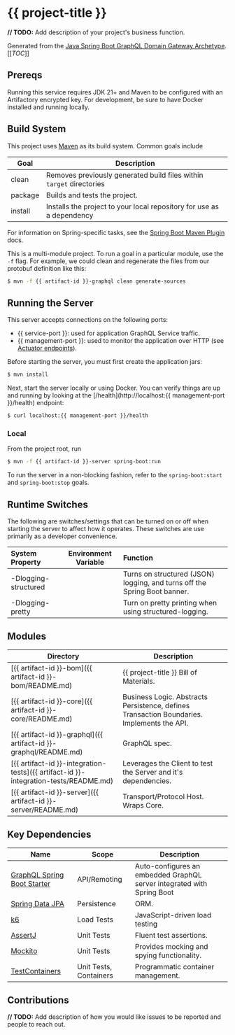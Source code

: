 # {{ project-title }}

**// TODO:** Add description of your project's business function.

Generated from the [Java Spring Boot GraphQL Domain Gateway Archetype](https://github.com/p6m-dev/java-spring-boot-graphql-domain-gateway-archetype). 
[[_TOC_]]

## Prereqs
Running this service requires JDK 21+ and Maven to be configured with an Artifactory encrypted key.
For development, be sure to have Docker installed and running locally.

## Build System
This project uses [Maven](https://maven.apache.org/) as its build system. Common goals include

| Goal    | Description                                                           |
|---------|-----------------------------------------------------------------------|
| clean   | Removes previously generated build files within `target` directories  |
| package | Builds and tests the project.                                         |
| install | Installs the project to your local repository for use as a dependency |

For information on Spring-specific tasks, see the [Spring Boot Maven Plugin](https://docs.spring.io/spring-boot/docs/current/maven-plugin/reference/htmlsingle/#?.?) docs.

This is a multi-module project. To run a goal in a particular module, use the `-f` flag. For example, we could clean and
regenerate the files from our protobuf definition like this:
```bash
$ mvn -f {{ artifact-id }}-graphql clean generate-sources
```

## Running the Server
This server accepts connections on the following ports:
- {{ service-port }}: used for application GraphQL Service traffic.
- {{ management-port }}: used to monitor the application over HTTP (see [Actuator endpoints](https://docs.spring.io/spring-boot/docs/current/reference/html/actuator.html#actuator.endpoints)).

Before starting the server, you must first create the application jars:
```bash
$ mvn install
```

Next, start the server locally or using Docker. You can verify things are up and running by looking at the [/health](http://localhost:{{ management-port }}/health) endpoint:
```bash
$ curl localhost:{{ management-port }}/health
```

### Local
From the project root, run
```bash
$ mvn -f {{ artifact-id }}-server spring-boot:run
```
To run the server in a non-blocking fashion, refer to the `spring-boot:start` and `spring-boot:stop` goals.

## Runtime Switches

The following are switches/settings that can be turned on or off when starting the server to affect how it operates. These
switches are use primarily as a developer convenience.

| System Property      | Environment Variable | Function                                                                  |
|:---------------------|----------------------|:--------------------------------------------------------------------------|
| -Dlogging-structured |                      | Turns on structured (JSON) logging, and turns off the Spring Boot banner. |
| -Dlogging-pretty     |                      | Turn on pretty printing when using structured-logging.                    |

## Modules

| Directory | Description |
| --------- | ----------- |
| [{{ artifact-id }}-bom]({{ artifact-id }}-bom/README.md) | {{ project-title }} Bill of Materials. |
| [{{ artifact-id }}-core]({{ artifact-id }}-core/README.md) | Business Logic. Abstracts Persistence, defines Transaction Boundaries. Implements the API. |
| [{{ artifact-id }}-graphql]({{ artifact-id }}-graphql/README.md) | GraphQL spec. |
| [{{ artifact-id }}-integration-tests]({{ artifact-id }}-integration-tests/README.md) | Leverages the Client to test the Server and it's dependencies. |
| [{{ artifact-id }}-server]({{ artifact-id }}-server/README.md) | Transport/Protocol Host.  Wraps Core. |

## Key Dependencies

| Name                                                                                           | Scope                  | Description                                                            |
|------------------------------------------------------------------------------------------------|------------------------|------------------------------------------------------------------------|
| [GraphQL Spring Boot Starter](https://github.com/LogNet/grpc-spring-boot-starter)              | API/Remoting           | Auto-configures an embedded GraphQL server integrated with Spring Boot |
| [Spring Data JPA](https://docs.spring.io/spring-data/jpa/docs/2.5.1/reference/html/#reference) | Persistence            | ORM.                                                                   | 
| [k6](https://k6.io/)                                                                           | Load Tests             | JavaScript-driven load testing                                         |
| [AssertJ](https://joel-costigliola.github.io/assertj/)                                         | Unit Tests             | Fluent test assertions.                                                |
| [Mockito](https://site.mockito.org/)                                                           | Unit Tests             | Provides mocking and spying functionality.                             |
| [TestContainers](https://www.testcontainers.org/)                                              | Unit Tests, Containers | Programmatic container management.                                     |

## Contributions
**// TODO:** Add description of how you would like issues to be reported and people to reach out.
